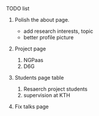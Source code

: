 TODO list

1. Polish the about page. 
	* add research interests, topic
	* better profile picture
2. Project page
	1. NGPaas
	2. D6G
3. Students page table
	1. Resaerch project students
	2. supervision at KTH

4. Fix talks page